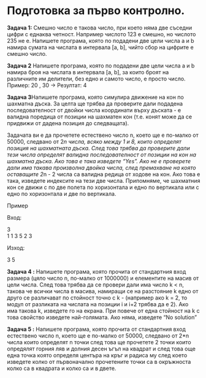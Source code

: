 # Подготовка за първо контролно.

**Задача 1:** Смешно число е такова число, при което няма две съседни цифри с еднаква четност. 
Например числото 123 е смешно, но числото 235 не е.
Напишете програма, която по подадени две цели числа a и b намира сумата на числата в интервала [a, b], чийто сбор на цифрите е смешно число.



**Задача 2** Напишете програма, която по подадени две цели числа a и b намира броя на числата в интервала [a, b], за които броят на различните им делители, без едно и самото число, е просто число.
Пример:
20 , 30 -> Резултат: 4


**Задача 3**Напишете програма, която симулира движение на кон по шахматна дъска.
За целта ще трябва да проверите дали подадена последователност от двойки числа координати върху дъската - е валидна поредица от позиции на шахматен кон 
(т.е. конят може да се придвижи от дадена позиция до следващата).

Задачата ви е да прочетете естествено число n, което ще е по-малко от 50000, следвано от 2*n числа, 
всяко между 1 и 8, които определят позиция на шахматната дъска. 
След това трябва да проверите дали тези числа определят валидна последователност от позиции на кон на шахматна дъска. 
Ако това е така изведете “Yes”. Ако не е проверете дали има такава произволна двойка числа, след премахване на която 
оставащите 2*n - 2 числа са валидна редица от ходове на кон. Ако това е така, изведете индексите на тези две числа. 
Припомняме, че шахматния кон се движи с по две полета по хоризонтала и едно по вертикала или с едно по хоризонтала и две по вертикала.

Пример

Вход: 

3                    
1 1 3 5 2 3 

Изход:

3 5

**Задача 4 :** Напишете програма, която прочита от стандартния вход размера (цяло число n, по-малко от 1000000) и елементите на масив от цели числа. 
След това трябва да се провери дали има число k < n, такова че всички числа в масива, намиращи се на разстояние k едно от друго се различават по стойност точно 
с k - (например ако k = 2, то модул от разликата на числата на позиции i и i+2 трябва да е 2). 
Ако има такова k, изведете го на екрана. 
При повече от една стойност на k с това свойство изведете най-голямата. Ако няма, изведете “No solution”


**Задача 5 :** Напишете програма, която прочита от стандартния вход естествено число n, което ще е по-малко от 50000, следвано от 2*n числа
които определят n точки след това ще прочетете 2 точки които опредялят горния ляв и долния десен ъгъл на квадрат и след това още една точка която определя центъра на кръг
и радиса му след което изведете колко от първоначално прочетените точки са в окръжноста колко са в квадрата и колко са и в двете. 
